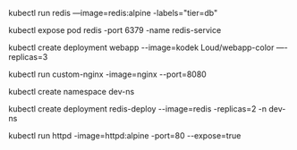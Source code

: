 

kubectl run redis —image=redis:alpine -labels="tier=db"

kubectl expose pod redis -port 6379 -name redis-service

kubectl create deployment webapp --image=kodek Loud/webapp-color —-replicas=3

kubectl run custom-nginx -image=nginx --port=8080

kubectl create namespace dev-ns

kubectl create deployment redis-deploy --image=redis -replicas=2 -n dev-ns

kubectl run httpd -image=httpd:alpine -port=80 --expose=true

